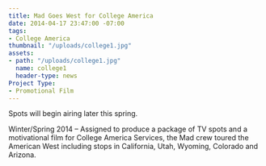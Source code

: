 ```yaml
---
title: Mad Goes West for College America
date: 2014-04-17 23:47:00 -07:00
tags:
- College America
thumbnail: "/uploads/college1.jpg"
assets:
- path: "/uploads/college1.jpg"
  name: college1
  header-type: news
Project Type:
- Promotional Film
---
```


Spots will begin airing later this spring.


Winter/Spring 2014 – Assigned to produce a package of TV spots and a motivational film for College America Services, the Mad crew toured the American West including stops in California, Utah, Wyoming, Colorado and Arizona.
